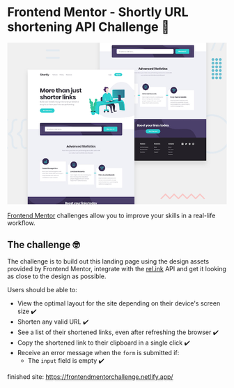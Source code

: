 # Frontend Mentor - Shortly URL shortening API Challenge 🚀

![Design preview for the Shortly URL shortening API coding challenge](./design/desktop-preview.jpg)

[Frontend Mentor](https://www.frontendmentor.io) challenges allow you to improve your skills in a real-life workflow.


## The challenge 🤓

The challenge is to build out this landing page using the design assets provided by Frontend Mentor, integrate with the [rel.ink](https://rel.ink) API and get it looking as close to the design as possible.

Users should be able to:

- View the optimal layout for the site depending on their device's screen size ✔️
- Shorten any valid URL ✔️
- See a list of their shortened links, even after refreshing the browser ✔️
- Copy the shortened link to their clipboard in a single click ✔️
- Receive an error message when the `form` is submitted if:
  - The `input` field is empty ✔️

finished site: https://frontendmentorchallenge.netlify.app/
